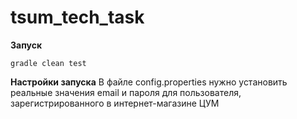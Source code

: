 # tsum_tech_task

**Запуск**
```
gradle clean test
```

**Настройки запуска**
В файле config.properties нужно установить реальные значения email и пароля для пользователя, зарегистрированного в интернет-магазине ЦУМ
